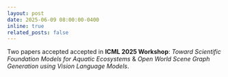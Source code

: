 ```yaml
---
layout: post
date: 2025-06-09 08:00:00-0400
inline: true
related_posts: false
---
```


Two papers accepted accepted in **ICML 2025 Workshop**: 
_Toward Scientific Foundation Models for Aquatic Ecosystems_ &
_Open World Scene Graph Generation using Vision Language Models_.
